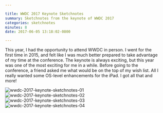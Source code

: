 ```yaml
---

title: WWDC 2017 Keynote Sketchnotes
summary: Sketchnotes from the keynote of WWDC 2017
categories: sketchnotes
minutes: 8
date: 2017-06-05 13:18:02-0800

---
```


This year, I had the opportunity to attend WWDC in person. I went for the first time in 2015, and felt like I was much better prepared to take advantage of my time at the conference. The keynote is always exciting, but this year was one of the most exciting for me in a while. Before going to the conference, a friend asked me what would be on the top of my wish list. All I really wanted some OS-level enhancements for the iPad. I got all that and more!

![wwdc-2017-keynote-sketchnotes-01](http://bsn.io/images/sketchnotes/wwdc-2017/wwdc-2017-keynote-sketchnotes-01.jpg)
![wwdc-2017-keynote-sketchnotes-02](http://bsn.io/images/sketchnotes/wwdc-2017/wwdc-2017-keynote-sketchnotes-02.jpg)
![wwdc-2017-keynote-sketchnotes-03](http://bsn.io/images/sketchnotes/wwdc-2017/wwdc-2017-keynote-sketchnotes-03.jpg)
![wwdc-2017-keynote-sketchnotes-04](http://bsn.io/images/sketchnotes/wwdc-2017/wwdc-2017-keynote-sketchnotes-04.jpg)
